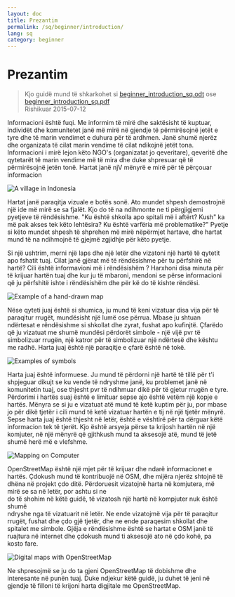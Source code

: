 ```yaml
---
layout: doc
title: Prezantim
permalink: /sq/beginner/introduction/
lang: sq
category: beginner
---
```


Prezantim
============

> Kjo guidë mund të shkarkohet si [beginner_introduction_sq.odt](/files/beginner_introduction_sq.odt) ose [beginner_introduction_sq.pdf](/files/beginner_introduction_sq.pdf)  
> Rishikuar 2015-07-12  

Informacioni është fuqi. Me informim të mirë dhe saktësisht
të kuptuar, individët dhe komunitetet janë më mirë në gjendje të përmirësojnë
jetët e tyre dhe të marin vendimet e duhura për të ardhmen. Janë shumë
njerëz dhe organizata të cilat marin vendime të cilat ndikojnë jetët tona. Informacioni i mirë
lejon këto NGO's (organizatat jo qeveritare), qeveritë dhe qytetarët të marin
vendime më të mira dhe duke shpresuar që të përmirësojnë jetën tonë. Hartat janë njV mënyrë e mirë
për të përçouar informacion 

![A village in Indonesia][]

Hartat janë paraqitja vizuale e botës sonë. Ato mundet shpesh 
demostrojnë një ide më mirë se sa fjalët. Kjo do të na ndihmonte ne
ti përgjigjemi pyetjeve të rëndësishme. "Ku është shkolla apo spitali më i aftërt? Kush"
ka më pak akses tek këto lehtësira? Ku është varfëria më
problematike?" Pyetje si këto mundet shpesh të shprehen më mirë nëpërmjet hartave,
dhe hartat mund të na ndihmojnë të gjejmë zgjidhje për këto pyetje. 

Si një ushtrim, merni një laps dhe një letër dhe vizatoni një hartë të qytetit apo fshatit tuaj. Cilat janë 
gjërat më të rëndësishme për tu përfshirë në hartë? Cili është informavioni më i rëndësishëm ?
Harxhoni disa minuta për të krijuar hartën tuaj dhe kur ju të 
mbaroni, mendoni se përse informacioni që ju përfshitë ishte i rëndësishëm dhe
për kë do të kishte rëndësi.

![Example of a hand-drawn map][]

Nëse qyteti juaj është si shumica, ju mund të keni vizatuar disa vija për të paraqitur
rrugët, mundësisht një lumë ose përrua. Mbase ju shtuan ndërtesat e rëndësishme 
si shkollat dhe zyrat, fushat apo kufinjtë. Çfarëdo që ju vizatuat
me shumë mundësi përdorët simbole - një vijë pvr të simbolizuar rrugën, një katror për të
simbolizuar një ndërtesë dhe kështu me radhë. Harta juaj është një paraqitje e çfarë është 
në tokë.

![Examples of symbols][]

Harta juaj është informuese. Ju mund të përdorni një hartë të tillë për t'i shpjeguar 
dikujt se ku vende të ndryshme janë, ku problemet janë në 
komunitetin tuaj, ose thjesht pvr të ndihmuar dikë për të gjetur rrugën e tyre. Përdorimi i 
hartës suaj është e limituar sepse ajo është vetëm një kopje e hartës.
Mënyra se si ju e vizatuat atë mund të ketë kuptim për ju, por mbase jo për dikë tjetër
i cili mund të ketë vizatuar hartën e tij në një tjetër mënyrë. Sepse harta juaj
është thjesht në letër, është e vështirë për ta dërguar këtë informacion tek të tjerët.
Kjo është arsyeja përse ta krijosh hartën në një komjuter, në një mënyrë që gjithkush mund 
ta aksesojë atë, mund të jetë shumë herë më e vlefshme. 

![Mapping on Computer][]

OpenStreetMap është një mjet për të krijuar dhe ndarë informacionet e hartës. 
Çdokush mund të kontribuojë në OSM, dhe mijëra njerëz shtojnë të dhëna në projekt 
çdo ditë. Përdoruesit vizatojnë harta në komjutera, më mirë se sa në letër, por ashtu si ne   
do të shohim në këtë guidë, të vizatosh një hartë në kompjuter nuk është shumë  
ndryshe nga të vizatuarit në letër. Ne ende vizatojmë vija për të paraqitur rrugët,
fushat dhe çdo gjë tjetër, dhe ne ende paraqesim shkollat dhe spitalet 
me simbole. Gjëja e rëndësishme është se hartat e OSM janë të ruajtura në 
internet dhe çdokush mund ti aksesojë ato në çdo kohë, pa kosto fare.

![Digital maps with OpenStreetMap][]

Ne shpresojmë se ju do ta gjeni OpenStreetMap të dobishme dhe interesante në 
punën tuaj. Duke ndjekur këtë guidë, ju duhet të jeni në gjendje të filloni 
të krijoni harta digjitale me OpenStreetMap.


[A village in Indonesia]: /images/beginner/village-in-indonesia.png
[Example of a hand-drawn map]: /images/beginner/hand-drawn-map.png
[Examples of symbols]: /images/beginner/examples-of-symbols.png
[Mapping on Computer]: /images/beginner/mapping-on-computer.png
[Digital maps with OpenStreetMap]: /images/beginner/digital-maps-with-osm.png